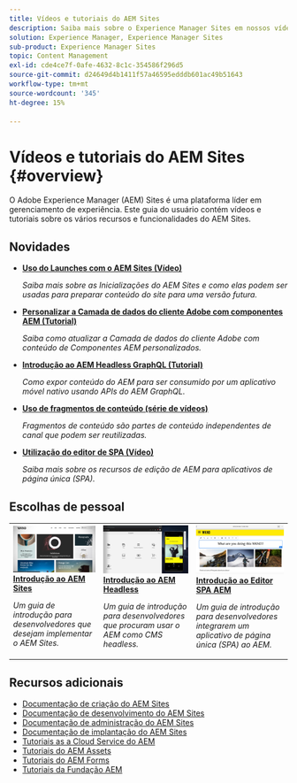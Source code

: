```yaml
---
title: Vídeos e tutoriais do AEM Sites
description: Saiba mais sobre o Experience Manager Sites em nossos vídeos e tutoriais. Descubra as escolhas da nossa equipe e as novidades do AEM Sites.
solution: Experience Manager, Experience Manager Sites
sub-product: Experience Manager Sites
topic: Content Management
exl-id: cde4ce7f-0afe-4632-8c1c-354586f296d5
source-git-commit: d24649d4b1411f57a46595edddb601ac49b51643
workflow-type: tm+mt
source-wordcount: '345'
ht-degree: 15%

---
```


# Vídeos e tutoriais do AEM Sites {#overview}

O Adobe Experience Manager (AEM) Sites é uma plataforma líder em gerenciamento de experiência. Este guia do usuário contém vídeos e tutoriais sobre os vários recursos e funcionalidades do AEM Sites.


<div id="whats-new-section">

## Novidades

* **[Uso do Launches com o AEM Sites (Vídeo)](./page-authoring/launches.md)**

   *Saiba mais sobre as Inicializações do AEM Sites e como elas podem ser usadas para preparar conteúdo do site para uma versão futura.*

* **[Personalizar a Camada de dados do cliente Adobe com componentes AEM (Tutorial)](./integrations/adobe-client-data-layer/data-layer-customize.md)**

   *Saiba como atualizar a Camada de dados do cliente Adobe com conteúdo de Componentes AEM personalizados.*

* **[Introdução ao AEM Headless GraphQL (Tutorial)](https://experienceleague.adobe.com/docs/experience-manager-learn/getting-started-with-aem-headless/graphql/overview.html?lang=pt-BR)**

   *Como expor conteúdo do AEM para ser consumido por um aplicativo móvel nativo usando APIs do AEM GraphQL.*

* **[Uso de fragmentos de conteúdo (série de vídeos)](./content-fragments/content-fragments-feature-video-use.md)**

   *Fragmentos de conteúdo são partes de conteúdo independentes de canal que podem ser reutilizadas.*

* **[Utilização do editor de SPA (Vídeo)](./spa-editor/spa-editor-framework-feature-video-use.md)**

   *Saiba mais sobre os recursos de edição de AEM para aplicativos de página única (SPA).*

</div>

<div id="recs-overview-body-1"></div>
<div id="recs-overview-body-2"></div>
<div id="recs-overview-body-3"></div>
<div id="recs-overview-body-4"></div>
<div id="recs-overview-body-5"></div>
<div id="recs-overview-body-6"></div>

<div id="staff-picks-section">

## Escolhas de pessoal

<table>
<tr>
  <td>
    <a href="https://experienceleague.adobe.com/docs/experience-manager-learn/getting-started-wknd-tutorial-develop/overview.html?lang=pt-BR">
      <img alt="Introdução ao AEM Sites - Tutorial do WKND" src="./assets/aem-wknd-tutorial.png" />
    </a>
    <div>
      <a href="https://experienceleague.adobe.com/docs/experience-manager-learn/getting-started-wknd-tutorial-develop/overview.html?lang=pt-BR">
    <strong>Introdução ao AEM Sites</strong>
    </a>
    </div>
    <p>
    <em>Um guia de introdução para desenvolvedores que desejam implementar o AEM Sites.</em>
    <p>
  </td>
  <td>
    <a href="https://experienceleague.adobe.com/docs/experience-manager-learn/getting-started-with-aem-headless/overview.html?lang=pt-BR">
    <img alt="Introdução ao AEM Headless" src="./assets/aem-headless-tutorial.png" />
    </a>
    <div>
    <a href="https://experienceleague.adobe.com/docs/experience-manager-learn/getting-started-with-aem-headless/overview.html?lang=pt-BR">
    <strong>Introdução ao AEM Headless</strong>
    </a>
    </div>
    <p>
    <em>Um guia de introdução para desenvolvedores que procuram usar o AEM como CMS headless.</em>
    </p>
  </td>
  <td>
    <a href="https://experienceleague.adobe.com/docs/experience-manager-learn/getting-started-with-aem-headless/spa-editor/react/overview.html">
      <img alt="Introdução ao Editor SPA AEM" src="./assets/aem-wknd-spa-editor-tutorial.png" />
    </a>
     <div>
      <a href="https://experienceleague.adobe.com/docs/experience-manager-learn/getting-started-with-aem-headless/spa-editor/react/overview.html">
        <strong>Introdução ao Editor SPA AEM</strong>
      </a>
    </div>
    <p>
    <em>Um guia de introdução para desenvolvedores integrarem um aplicativo de página única (SPA) ao AEM.</em>
    <p>
  </td>
</tr>
</table>

</div>

## Recursos adicionais

* [Documentação de criação do AEM Sites](https://experienceleague.adobe.com/docs/experience-manager-65/authoring/home.html)
* [Documentação de desenvolvimento do AEM Sites](https://experienceleague.adobe.com/docs/experience-manager-65/developing/home.html)
* [Documentação de administração do AEM Sites](https://experienceleague.adobe.com/docs/experience-manager-65/administering/home.html)
* [Documentação de implantação do AEM Sites](https://experienceleague.adobe.com/docs/experience-manager-65/deploying/home.html)
* [Tutoriais as a Cloud Service do AEM](/help/cloud-service/overview.md)
* [Tutoriais do AEM Assets](/help/assets/overview.md)
* [Tutoriais do AEM Forms](/help/forms/overview.md)
* [Tutoriais da Fundação AEM](/help/foundation/overview.md)
